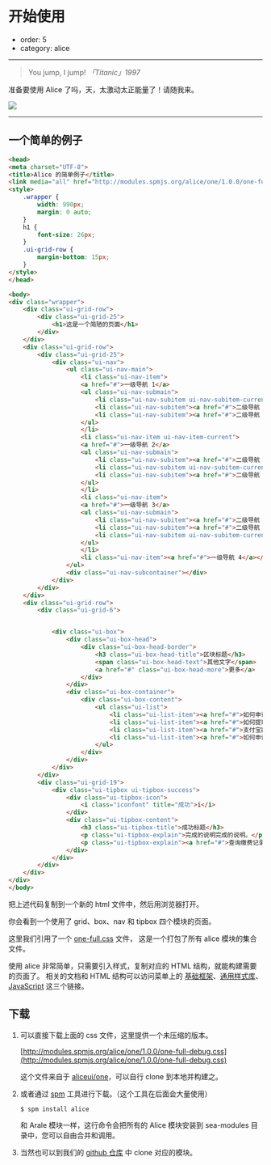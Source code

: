 # 开始使用

- order: 5
- category: alice

---

> You jump, I jump!   *「Titanic」1997*

准备要使用 Alice 了吗，天，太激动太正能量了！请随我来。

![](https://i.alipayobjects.com/e/201303/2P3fLYiHrA.jpg)

---

## 一个简单的例子

```html
<head>
<meta charset="UTF-8">
<title>Alice 的简单例子</title>
<link media="all" href="http://modules.spmjs.org/alice/one/1.0.0/one-full.css" rel="stylesheet">
<style>
    .wrapper {
        width: 990px;
        margin: 0 auto;
    }
    h1 {
        font-size: 26px;
    }
    .ui-grid-row {
        margin-bottom: 15px;
    }
</style>
</head>

<body>
<div class="wrapper">
    <div class="ui-grid-row">
        <div class="ui-grid-25">
            <h1>这是一个简陋的页面</h1>
        </div>
    </div>
    <div class="ui-grid-row">
        <div class="ui-grid-25">
            <div class="ui-nav">
                <ul class="ui-nav-main">
                    <li class="ui-nav-item">
                    <a href="#">一级导航 1</a>
                    <ul class="ui-nav-submain">
                        <li class="ui-nav-subitem ui-nav-subitem-current"><a href="#">二级导航 1-1</a></li>
                        <li class="ui-nav-subitem"><a href="#">二级导航 1-2</a></li>
                        <li class="ui-nav-subitem"><a href="#">二级导航 1-3</a></li>
                    </ul>
                    </li>
                    <li class="ui-nav-item ui-nav-item-current">
                    <a href="#">一级导航 2</a>
                    <ul class="ui-nav-submain">
                        <li class="ui-nav-subitem"><a href="#">二级导航 2-1</a></li>
                        <li class="ui-nav-subitem ui-nav-subitem-current"><a href="#">二级导航 2-2</a></li>
                        <li class="ui-nav-subitem"><a href="#">二级导航 2-3</a></li>
                    </ul>
                    </li>
                    <li class="ui-nav-item">
                    <a href="#">一级导航 3</a>
                    <ul class="ui-nav-submain">
                        <li class="ui-nav-subitem"><a href="#">二级导航 3-1</a></li>
                        <li class="ui-nav-subitem"><a href="#">二级导航 3-2</a></li>
                        <li class="ui-nav-subitem ui-nav-subitem-current"><a href="#">二级导航 3-3</a></li>
                    </ul>
                    </li>
                    <li class="ui-nav-item"><a href="#">一级导航 4</a></li>
                </ul>
                <div class="ui-nav-subcontainer"></div>
            </div>
        </div>
    </div>
    <div class="ui-grid-row">
        <div class="ui-grid-6">


            <div class="ui-box">
                <div class="ui-box-head">
                    <div class="ui-box-head-border">
                        <h3 class="ui-box-head-title">区块标题</h3>
                        <span class="ui-box-head-text">其他文字</span>
                        <a href="#" class="ui-box-head-more">更多</a>
                    </div>
                </div>
                <div class="ui-box-container">
                    <div class="ui-box-content">
                        <ul class="ui-list">
                            <li class="ui-list-item"><a href="#">如何申请认证？</a></li>
                            <li class="ui-list-item"><a href="#">如何提现？</a></li>
                            <li class="ui-list-item"><a href="#">支付宝数字证书有什么作用？</a></li>
                            <li class="ui-list-item"><a href="#">如何申请认证？</a></li>
                        </ul>
                    </div>
                </div>
            </div>
        </div>
        <div class="ui-grid-19">
            <div class="ui-tipbox ui-tipbox-success">
                <div class="ui-tipbox-icon">
                    <i class="iconfont" title="成功">ï</i>
                </div>
                <div class="ui-tipbox-content">
                    <h3 class="ui-tipbox-title">成功标题</h3>
                    <p class="ui-tipbox-explain">完成的说明完成的说明。</p>
                    <p class="ui-tipbox-explain"><a href="#">查询缴费记录</a> | <a href="#">我的支付宝</a></p>
                </div>
            </div>
        </div>
    </div>
</div>
</body>
```

把上述代码复制到一个新的 html 文件中，然后用浏览器打开。

你会看到一个使用了 grid、box、nav 和 tipbox 四个模块的页面。

这里我们引用了一个 [one-full.css](http://modules.spmjs.org/alice/one/1.0.0/one-full.css) 文件，
这是一个打包了所有 alice 模块的集合文件。

使用 alice 非常简单，只需要引入样式，复制对应的 HTML 结构，就能构建需要的页面了。
相关的文档和 HTML 结构可以访问菜单上的 [基础框架](/docs/framework.html)、[通用样式库](/docs/widget.html)、[JavaScript](/docs/javascript.html) 这三个链接。


## 下载

1. 可以直接下载上面的 css 文件，这里提供一个未压缩的版本。

    [http://modules.spmjs.org/alice/one/1.0.0/one-full-debug.css](http://modules.spmjs.org/alice/one/1.0.0/one-full-debug.css)

    这个文件来自于 [aliceui/one](https://github.com/aliceui/one)，可以自行 clone 到本地并构建之。

2. 或者通过 [spm](https://github.com/spmjs/spm/) 工具进行下载。（这个工具在后面会大量使用）

    ```
    $ spm install alice
    ```

    和 Arale 模块一样，这行命令会把所有的 Alice 模块安装到 sea-modules 目录中，您可以自由合并和调用。

3. 当然也可以到我们的 [github 仓库](https://github.com/aliceui/) 中 clone 对应的模块。
